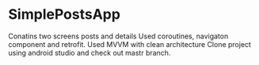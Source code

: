 # SimplePostsApp
Conatins two screens posts and details
Used coroutines, navigaton component and retrofit.
Used MVVM with clean architecture
Clone project using android studio and check out mastr branch.
